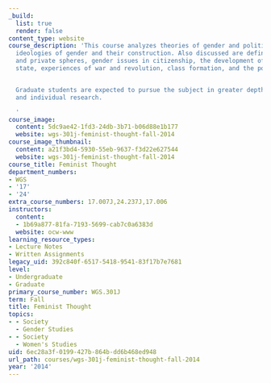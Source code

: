```yaml
---
_build:
  list: true
  render: false
content_type: website
course_description: 'This course analyzes theories of gender and politics, especially
  ideologies of gender and their construction. Also discussed are definitions of public
  and private spheres, gender issues in citizenship, the development of the welfare
  state, experiences of war and revolution, class formation, and the politics of sexuality.


  Graduate students are expected to pursue the subject in greater depth through reading
  and individual research.

  '
course_image:
  content: 5dc9ae42-1fd3-24db-3b71-b06d88e1b177
  website: wgs-301j-feminist-thought-fall-2014
course_image_thumbnail:
  content: a21f3bd4-5930-55eb-9637-f3d22e627544
  website: wgs-301j-feminist-thought-fall-2014
course_title: Feminist Thought
department_numbers:
- WGS
- '17'
- '24'
extra_course_numbers: 17.007J,24.237J,17.006
instructors:
  content:
  - 1b69a877-81fa-7193-5699-cab7c0a6383d
  website: ocw-www
learning_resource_types:
- Lecture Notes
- Written Assignments
legacy_uid: 392c840f-6517-5418-9541-83f17b7e7681
level:
- Undergraduate
- Graduate
primary_course_number: WGS.301J
term: Fall
title: Feminist Thought
topics:
- - Society
  - Gender Studies
- - Society
  - Women's Studies
uid: 6ec28a3f-0199-427b-864b-dd6b468ed948
url_path: courses/wgs-301j-feminist-thought-fall-2014
year: '2014'
---
```


